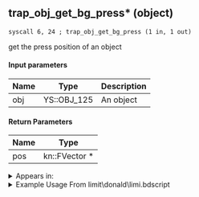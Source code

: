 ## trap_obj_get_bg_press* (object)

`syscall 6, 24 ; trap_obj_get_bg_press (1 in, 1 out)`

get the press position of an object

#### Input parameters
| Name | Type | Description
|------|------|------------
| obj   | YS::OBJ_125   | An object


#### Return Parameters
| Name | Type
|------|-----
| pos   | kn::FVector *   


<details>
	<summary>Appears in:</summary>
| filename | Entity (obj)
|----------|-------------
| limit\donald\limi.bdscript       |           
| limit\donald_wi\limi.bdscript       |           
| obj\B_AL100_1ST\b_al.bdscript       | ((M) Volcano Lord)          
| obj\B_AL100_2ND\b_al.bdscript       | ((M) Blizzard Lord)          
| obj\B_AL100_FIRE\b_al.bdscript       | ((B) Volcanic Lord)          
| obj\B_AL100_ICE\b_al.bdscript       | ((B) Blizzard Lord)          
| obj\B_EX180\b_ex.bdscript       | ((?) Xemnas’s dragon (Throne))          
| obj\B_EX210\b_ex.bdscript       | ((M) Luxord’s card (attack))          
| obj\B_EX260\b_ex.bdscript       | ((B) Xemnas (Armor))          
| obj\B_EX430\b_ex.bdscript       | ((?) Related to Lingering Will?)          
| obj\F_TT020\f_tt.bdscript       | ((F) Juggling ball (TT))          
| obj\M_EX210\m_ex.bdscript       | ((M) Air Pirate)          
| obj\M_EX210_HB\m_ex.bdscript       | ((M) Aerial Viking)          
| obj\M_EX910\m_ex.bdscript       | ((M) Samurai)          
| obj\N_HB500_BTL\n_hb.bdscript       | ()          
| obj\N_HB530_BOSS\n_hb.bdscript       | ((N) Squall / Leon (BOSS) (HB))          
| obj\N_HB530_BTL\n_hb.bdscript       | ((N) Squall / Leon (BTL) (HB))          
| obj\P_TR010\p_tr.bdscript       | ((P) ??? (TR))          

</details>

<details>
	<summary>Example Usage From limit\donald\limi.bdscript</summary>
```plaintext
L1848:
 popToSp 4
 popToSp 8
 popToSp 0
 pushFromPWp W0
 gosub 16, L2270
 pushFromFSp 0
 syscall 1, 147 ; trap_obj_pos (1 in, 1 out)
 memcpyToSp 16, 48
 pushFromPSp 48
 pushFromPWp W0
 pushImm 80
 add 
 syscall 0, 5 ; trap_vector_sub (2 in, 1 out)
 memcpyToSp 16, 64
 pushFromPSp 64
 memcpyToSp 16, 16
 pushFromPSp 16
 pushImm 4
 add 
 pushImmf 0
 memcpy 0
 pushFromPSp 16
 pushFromFSp 8
 syscall 0, 21 ; trap_vector_get_rot_xz (2 in, 1 out)
 popToSp 32
 pushImm 1
 popToSp 40
 pushFromFSp 0
 syscall 6, 24 ; trap_obj_get_bg_press (1 in, 1 out)
 memcpyToSp 16, 48
 pushFromPSp 48
 gosub 20, L2299
 pushFromPWp W0
 fetchValue 100
 pushImmf 0.2
 mulf 
 subf 
 supzf 
 jz L1933
 jmp L2267
```
</details>

